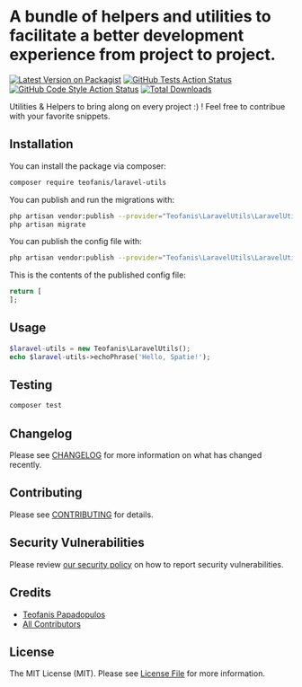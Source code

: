 # A bundle of helpers and utilities to facilitate a better development experience from project to project.

[![Latest Version on Packagist](https://img.shields.io/packagist/v/teofanis/laravel-utils.svg?style=flat-square)](https://packagist.org/packages/teofanis/laravel-utils)
[![GitHub Tests Action Status](https://img.shields.io/github/workflow/status/teofanis/laravel-utils/run-tests?label=tests)](https://github.com/teofanis/laravel-utils/actions?query=workflow%3Arun-tests+branch%3Amain)
[![GitHub Code Style Action Status](https://img.shields.io/github/workflow/status/teofanis/laravel-utils/Check%20&%20fix%20styling?label=code%20style)](https://github.com/teofanis/laravel-utils/actions?query=workflow%3A"Check+%26+fix+styling"+branch%3Amain)
[![Total Downloads](https://img.shields.io/packagist/dt/teofanis/laravel-utils.svg?style=flat-square)](https://packagist.org/packages/teofanis/laravel-utils)

Utilities & Helpers to bring along on every project :) !
Feel free to contribue with your favorite snippets.

## Installation

You can install the package via composer:

```bash
composer require teofanis/laravel-utils
```

You can publish and run the migrations with:

```bash
php artisan vendor:publish --provider="Teofanis\LaravelUtils\LaravelUtilsServiceProvider" --tag="laravel-utils-migrations"
php artisan migrate
```

You can publish the config file with:
```bash
php artisan vendor:publish --provider="Teofanis\LaravelUtils\LaravelUtilsServiceProvider" --tag="laravel-utils-config"
```

This is the contents of the published config file:

```php
return [
];
```

## Usage

```php
$laravel-utils = new Teofanis\LaravelUtils();
echo $laravel-utils->echoPhrase('Hello, Spatie!');
```

## Testing

```bash
composer test
```

## Changelog

Please see [CHANGELOG](CHANGELOG.md) for more information on what has changed recently.

## Contributing

Please see [CONTRIBUTING](.github/CONTRIBUTING.md) for details.

## Security Vulnerabilities

Please review [our security policy](../../security/policy) on how to report security vulnerabilities.

## Credits

- [Teofanis Papadopulos](https://github.com/teofanis)
- [All Contributors](../../contributors)

## License

The MIT License (MIT). Please see [License File](LICENSE.md) for more information.
